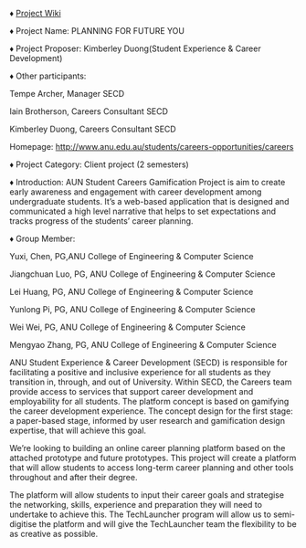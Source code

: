 ♦ [Project Wiki](https://gitlab.cecs.anu.edu.au/u6041747/FutureYou/wikis/home)

♦ Project Name: PLANNING FOR FUTURE YOU

♦ Project Proposer: Kimberley Duong(Student Experience & Career Development)

♦ Other participants:

  Tempe Archer, Manager SECD

  Iain Brotherson, Careers Consultant SECD

  Kimberley Duong, Careers Consultant SECD
  
  Homepage: http://www.anu.edu.au/students/careers-opportunities/careers

♦ Project Category: Client project (2 semesters)

♦ Introduction: AUN Student Careers Gamification Project is aim to create early awareness and engagement with career development among undergraduate students. It’s a web-based application that is designed and communicated a high level narrative that helps to set expectations and tracks progress of the students’ career planning.

♦ Group Member: 

  Yuxi, Chen, PG,ANU College of Engineering & Computer Science

  Jiangchuan Luo, PG, ANU College of Engineering & Computer Science

  Lei Huang, PG, ANU College of Engineering & Computer Science

  Yunlong Pi, PG, ANU College of Engineering & Computer Science

  Wei Wei, PG, ANU College of Engineering & Computer Science

  Mengyao Zhang, PG, ANU College of Engineering & Computer Science


ANU Student Experience & Career Development (SECD) is responsible for facilitating a positive and inclusive experience for all students as they transition in, through, and out of University.
Within SECD, the Careers team provide access to services that support career development and employability for all students.
The platform concept is based on gamifying the career development experience. The concept design for the first stage: a paper-based stage, informed by user research and gamification design expertise, that will achieve this goal.

We’re looking to building an online career planning platform based on the attached prototype and future prototypes. This project will create a platform that will allow students to access long-term career planning and other tools throughout and after their degree.

The platform will allow students to input their career goals and strategise the networking, skills, experience and preparation they will need to undertake to achieve this. 
The TechLauncher program will allow us to semi-digitise the platform and will give the TechLauncher team the flexibility to be as creative as possible.
